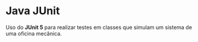 <h1>Java JUnit</h1>
<p>Uso do <strong>JUnit 5</strong> para realizar testes em classes que simulam um sistema de uma oficina mecânica.</p>
